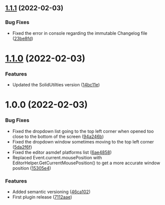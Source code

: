 ## [1.1.1](https://github.com/SolidAlloy/UnityDropdown/compare/1.1.0...1.1.1) (2022-02-03)


### Bug Fixes

* Fixed the error in console regarding the immutable Changelog file ([23be8fd](https://github.com/SolidAlloy/UnityDropdown/commit/23be8fde88d80d228fc7895103baef3a55c1a9d0))

# [1.1.0](https://github.com/SolidAlloy/UnityDropdown/compare/1.0.0...1.1.0) (2022-02-03)


### Features

* Updated the SolidUtilties version ([14bc11e](https://github.com/SolidAlloy/UnityDropdown/commit/14bc11e06de439f13f667d23294c0603d791c839))

# 1.0.0 (2022-02-03)


### Bug Fixes

* Fixed the dropdown list going to the top left corner when opened too close to the bottom of the screen ([94a246b](https://github.com/SolidAlloy/UnityDropdown/commit/94a246b82e167edc69d19b182bceb2c9bb57ab7e))
* Fixed the dropdown window sometimes moving to the top left corner ([5da2f6f](https://github.com/SolidAlloy/UnityDropdown/commit/5da2f6fbd72679e4e7269280d1b7f2153af02c97))
* Fixed the editor asmdef platforms list ([6ae4858](https://github.com/SolidAlloy/UnityDropdown/commit/6ae4858ba41b043108f017dce59de296db8b460f))
* Replaced Event.current.mousePosition with EditorHelper.GetCurrentMousePosition() to get a more accurate window position ([15305e4](https://github.com/SolidAlloy/UnityDropdown/commit/15305e4c576837d4bb14b4d43e291ffeed4e11dd))


### Features

* Added semantic versioning ([46ca102](https://github.com/SolidAlloy/UnityDropdown/commit/46ca10255a6697c6cdfc26989bb86a0fa11d75c1))
* First plugin release ([7112aae](https://github.com/SolidAlloy/UnityDropdown/commit/7112aae9964bbbca1d8dd98f67f13a26d783d79d))

